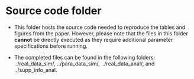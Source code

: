 # Source code folder

-  This folder hosts the source code needed to reproduce the tables and figures from the paper. However, please note that the files in this folder **cannot** be directly executed as they require additional parameter specifications before running. 

-  The completed files can be found in the following folders: ../real_data_sim/, ../para_data_sim/, ../real_data_anal/, and ../supp_info_anal.